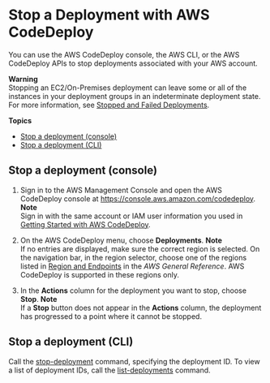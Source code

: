 # Stop a Deployment with AWS CodeDeploy<a name="deployments-stop"></a>

You can use the AWS CodeDeploy console, the AWS CLI, or the AWS CodeDeploy APIs to stop deployments associated with your AWS account\.

**Warning**  
Stopping an EC2/On\-Premises deployment can leave some or all of the instances in your deployment groups in an indeterminate deployment state\. For more information, see [Stopped and Failed Deployments](deployment-steps.md#deployment-stop-fail)\. 

**Topics**
+ [Stop a deployment \(console\)](#deployments-stop-console)
+ [Stop a deployment \(CLI\)](#deployments-stop-cli)

## Stop a deployment \(console\)<a name="deployments-stop-console"></a>

1. Sign in to the AWS Management Console and open the AWS CodeDeploy console at [https://console\.aws\.amazon\.com/codedeploy](https://console.aws.amazon.com/codedeploy)\.
**Note**  
Sign in with the same account or IAM user information you used in [Getting Started with AWS CodeDeploy](getting-started-codedeploy.md)\.

1. On the AWS CodeDeploy menu, choose **Deployments**\. 
**Note**  
If no entries are displayed, make sure the correct region is selected\. On the navigation bar, in the region selector, choose one of the regions listed in [Region and Endpoints](http://docs.aws.amazon.com/general/latest/gr/rande.html#codedeploy_region) in the *AWS General Reference*\. AWS CodeDeploy is supported in these regions only\.

1. In the **Actions** column for the deployment you want to stop, choose **Stop**\.
**Note**  
If a **Stop** button does not appear in the **Actions** column, the deployment has progressed to a point where it cannot be stopped\.

## Stop a deployment \(CLI\)<a name="deployments-stop-cli"></a>

Call the [stop\-deployment](http://docs.aws.amazon.com/cli/latest/reference/deploy/stop-deployment.html) command, specifying the deployment ID\. To view a list of deployment IDs, call the [list\-deployments](http://docs.aws.amazon.com/cli/latest/reference/deploy/list-deployments.html) command\.